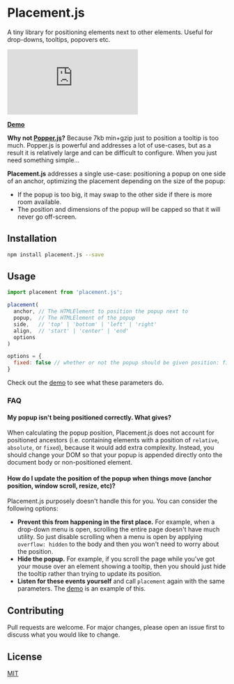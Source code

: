 # Placement.js

A tiny library for positioning elements next to other elements. Useful for drop-downs, tooltips, popovers etc.

![Size](https://badge-size.now.sh/https://unpkg.com/placement.js/index.iife.js?compression=gzip)

[**Demo**](https://tobyzerner.github.io/placement.js/demo.html)

**Why not [Popper.js](https://github.com/FezVrasta/popper.js)?** Because 7kb min+gzip just to position a tooltip is too much. Popper.js is powerful and addresses a lot of use-cases, but as a result it is relatively large and can be difficult to configure. When you just need something simple...

**Placement.js** addresses a single use-case: positioning a popup on one side of an anchor, optimizing the placement depending on the size of the popup:

* If the popup is too big, it may swap to the other side if there is more room available.
* The position and dimensions of the popup will be capped so that it will never go off-screen.

## Installation

```sh
npm install placement.js --save
```

## Usage

```js
import placement from 'placement.js';

placement(
  anchor, // The HTMLElement to position the popup next to
  popup,  // The HTMLElement of the popup
  side,   // 'top' | 'bottom' | 'left' | 'right'
  align,  // 'start' | 'center' | 'end'
  options
)

options = {
  fixed: false // whether or not the popup should be given position: fixed
}
```

Check out the [demo](https://tobyzerner.github.io/placement.js/demo.html) to see what these parameters do.

### FAQ

#### My popup isn't being positioned correctly. What gives?

When calculating the popup position, Placement.js does not account for positioned ancestors (i.e. containing elements with a position of `relative`, `absolute`, or `fixed`), because it would add extra complexity. Instead, you should change your DOM so that your popup is appended directly onto the document body or non-positioned element.

#### How do I update the position of the popup when things move (anchor position, window scroll, resize, etc)?

Placement.js purposely doesn't handle this for you. You can consider the following options:

* **Prevent this from happening in the first place.** For example, when a drop-down menu is open, scrolling the entire page doesn't have much utility. So just disable scrolling when a menu is open by applying `overflow: hidden` to the body and then you won't need to worry about the position.
* **Hide the popup.** For example, if you scroll the page while you've got your mouse over an element showing a tooltip, then you should just hide the tooltip rather than trying to update its position.
* **Listen for these events yourself** and call `placement` again with the same parameters. The [demo](https://tobyzerner.github.io/placement.js/demo.html) is an example of this.

## Contributing

Pull requests are welcome. For major changes, please open an issue first to discuss what you would like to change.

## License

[MIT](https://github.com/tobyzerner/placement.js/blob/master/LICENSE)
